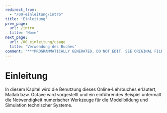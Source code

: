 ```yaml
---
redirect_from:
  - "/00-einleitung/intro"
title: 'Einleitung'
prev_page:
  url: /intro
  title: 'Home'
next_page:
  url: /00_einleitung/usage
  title: 'Verwendung des Buches'
comment: "***PROGRAMMATICALLY GENERATED, DO NOT EDIT. SEE ORIGINAL FILES IN /content***"
---
```

# Einleitung

In diesem Kapitel wird die Benutzung dieses Online-Lehrbuches erläutert, Matlab bzw. Octave wird vorgestellt und ein einführendes Beispiel untermalt die Notwendigkeit numerischer Werkzeuge für die Modellbildung und Simulation technischer Systeme.